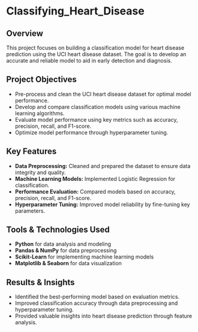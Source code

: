 # Classifying_Heart_Disease

## Overview

This project focuses on building a classification model for heart disease prediction using the UCI heart disease dataset. The goal is to develop an accurate and reliable model to aid in early detection and diagnosis.

## Project Objectives

* Pre-process and clean the UCI heart disease dataset for optimal model performance.
* Develop and compare classification models using various machine learning algorithms.
* Evaluate model performance using key metrics such as accuracy, precision, recall, and F1-score.
* Optimize model performance through hyperparameter tuning.

## Key Features

* **Data Preprocessing:** Cleaned and prepared the dataset to ensure data integrity and quality.
* **Machine Learning Models:** Implemented Logistic Regression for classification.
* **Performance Evaluation:** Compared models based on accuracy, precision, recall, and F1-score.
* **Hyperparameter Tuning:** Improved model reliability by fine-tuning key parameters.

## Tools & Technologies Used

* **Python** for data analysis and modeling
* **Pandas & NumPy** for data preprocessing
* **Scikit-Learn** for implementing machine learning models
* **Matplotlib & Seaborn** for data visualization

## Results & Insights

* Identified the best-performing model based on evaluation metrics.
* Improved classification accuracy through data preprocessing and hyperparameter tuning.
* Provided valuable insights into heart disease prediction through feature analysis.
